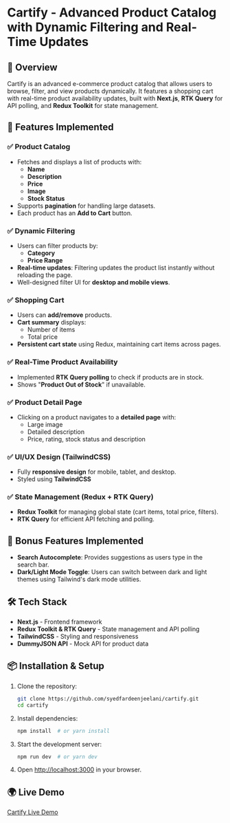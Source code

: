 # Cartify - Advanced Product Catalog with Dynamic Filtering and Real-Time Updates

## 🚀 Overview
Cartify is an advanced e-commerce product catalog that allows users to browse, filter, and view products dynamically. It features a shopping cart with real-time product availability updates, built with **Next.js**, **RTK Query** for API polling, and **Redux Toolkit** for state management.

## 🎯 Features Implemented
### ✅ Product Catalog
- Fetches and displays a list of products with:
  - **Name**
  - **Description**
  - **Price**
  - **Image**
  - **Stock Status**
- Supports **pagination** for handling large datasets.
- Each product has an **Add to Cart** button.

### ✅ Dynamic Filtering
- Users can filter products by:
  - **Category**
  - **Price Range** 
- **Real-time updates**: Filtering updates the product list instantly without reloading the page.
- Well-designed filter UI for **desktop and mobile views**.

### ✅ Shopping Cart
- Users can **add/remove** products.
- **Cart summary** displays:
  - Number of items
  - Total price
- **Persistent cart state** using Redux, maintaining cart items across pages.

### ✅ Real-Time Product Availability
- Implemented **RTK Query polling** to check if products are in stock.
- Shows "**Product Out of Stock**" if unavailable. 

### ✅ Product Detail Page
- Clicking on a product navigates to a **detailed page** with:
  - Large image
  - Detailed description
  - Price, rating, stock status and description 

### ✅ UI/UX Design (TailwindCSS)
- Fully **responsive design** for mobile, tablet, and desktop.
- Styled using **TailwindCSS** 


### ✅ State Management (Redux + RTK Query)
- **Redux Toolkit** for managing global state (cart items, total price, filters).
- **RTK Query** for efficient API fetching and polling.

## 🎁 Bonus Features Implemented
- **Search Autocomplete**: Provides suggestions as users type in the search bar.
- **Dark/Light Mode Toggle**: Users can switch between dark and light themes using Tailwind's dark mode utilities.

## 🛠️ Tech Stack
- **Next.js** - Frontend framework
- **Redux Toolkit & RTK Query** - State management and API polling
- **TailwindCSS** - Styling and responsiveness
- **DummyJSON API** - Mock API for product data

## 📦 Installation & Setup
1. Clone the repository:
   ```sh
   git clone https://github.com/syedfardeenjeelani/cartify.git
   cd cartify
   ```
2. Install dependencies:
   ```sh
   npm install  # or yarn install
   ```
3. Start the development server:
   ```sh
   npm run dev  # or yarn dev
   ```
4. Open [http://localhost:3000](http://localhost:3000) in your browser.

## 🌍 Live Demo
[Cartify Live Demo](https://cartify-six.vercel.app/)  
 